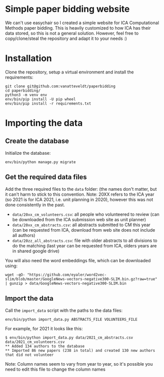 # Simple paper bidding website

We can't use easychair so I created a simple website for ICA Computational Methods paper bidding.
This is heavily customized to how ICA has their data stored, so this is not a general solution.
However, feel free to copy/clone/steal the repository and adapt it to your needs :)

# Installation

Clone the repository, setup a virtual environment and install the requirements:

```
git clone git@github.com:vanatteveldt/paperbidding
cd paperbidding/
python3 -m venv env
env/bin/pip install -U pip wheel
env/bin/pip install -r requirements.txt
```

# Importing the data

## Create the database

Initialize the database:

```
env/bin/python manage.py migrate
```

## Get the required data files
Add the three required files to the `data` folder: (the names don't matter, but it can't harm to stick to this convention. 
Note: 20XX refers to the ICA year (so 2021 is for ICA 2021, i.e. unit planning in 2020), however this was not done consistently in the past.

- `data/20xx_cm_volunteers.csv`: all people who volunteered to review (can be downloaded from the ICA submission web site as unit planner)
- `data/20xx_cm_abstracts.csv`: all abstracts submitted to CM this year (can be requested from ICA, download from web site does not include all authors)
- `data/20zz_all_abstracts.csv`: file with older abstracts to all divisions to do the matching (last year can be requested from ICA, olders years are in shared google drive)

You will also need the word embeddings file, which can be downloaded using:

```
wget -qO- "https://github.com/eyaler/word2vec-slim/blob/master/GoogleNews-vectors-negative300-SLIM.bin.gz?raw=true" | gunzip > data/GoogleNews-vectors-negative300-SLIM.bin
```

## Import the data 

Call the `import_data` script with the paths to the data files:

```
env/bin/python import_data.py ABSTRACTS_FILE VOLUNTEERS_FILE
```

For example, for 2021 it looks like this:

```
$ env/bin/python import_data.py data/2021_cm_abstracts.csv data/2021_cm_volunteers.csv 
** Added 134 authors to the database
** Imported 86 new papers (238 in total) and created 130 new authors that did not volunteer
```

Note: Column names seem to vary from year to year, so it's possible you need to edit this file to change the column names

